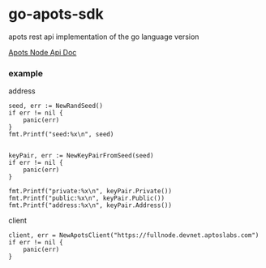 # go-apots-sdk
apots rest api implementation of the go language version

[Apots Node Api Doc](https://aptos.dev/api/latest-api.html#/)

### example

address

    seed, err := NewRandSeed()
    if err != nil {
        panic(err)
    }
    fmt.Printf("seed:%x\n", seed)


    keyPair, err := NewKeyPairFromSeed(seed)
    if err != nil {
        panic(err)
    }

    fmt.Printf("private:%x\n", keyPair.Private())
    fmt.Printf("public:%x\n", keyPair.Public())
    fmt.Printf("address:%x\n", keyPair.Address())




client

    client, err = NewApotsClient("https://fullnode.devnet.aptoslabs.com")
	if err != nil {
		panic(err)
	}
